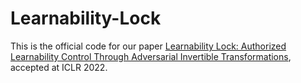 # Learnability-Lock
This is the official code for our paper [Learnability Lock: Authorized Learnability Control Through Adversarial Invertible Transformations](https://openreview.net/forum?id=6VpeS27viTq), accepted at ICLR 2022.
